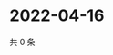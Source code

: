 # 2022-04-16

共 0 条

<!-- BEGIN WEIBO -->
<!-- 最后更新时间 Sat Apr 16 2022 11:17:44 GMT+0800 (China Standard Time) -->

<!-- END WEIBO -->
